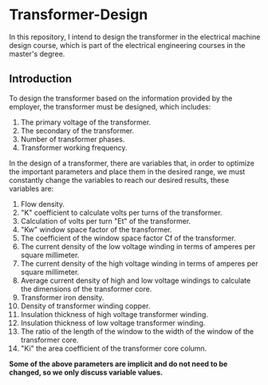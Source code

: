 # Transformer-Design
In this repository, I intend to design the transformer in the electrical machine design course, which is part of the electrical engineering courses in the master's degree.
## Introduction
To design the transformer based on the information provided by the employer, the transformer must be designed, which includes:
1. The primary voltage of the transformer.
2. The secondary of the transformer.
3. Number of transformer phases.
4. Transformer working frequency.

In the design of a transformer, there are variables that, in order to optimize the important parameters and place them in the desired range, we must constantly change the variables to reach our desired results, these variables are:
1. Flow density.
2. "K" coefficient to calculate volts per turns of the transformer.
3. Calculation of volts per turn "Et" of the transformer.
4. "Kw" window space factor of the transformer.
5. The coefficient of the window space factor Cf of the transformer.
6. The current density of the low voltage winding in terms of amperes per square millimeter. 
7. The current density of the high voltage winding in terms of amperes per square millimeter.
8. Average current density of high and low voltage windings to calculate the dimensions of the transformer core.
9. Transformer iron density.
10. Density of transformer winding copper.
11. Insulation thickness of high voltage transformer winding.
12. Insulation thickness of low voltage transformer winding.
13. The ratio of the length of the window to the width of the window of the transformer core.
14. "Ki" the area coefficient of the transformer core column.

**Some of the above parameters are implicit and do not need to be changed, so we only discuss variable values.**
